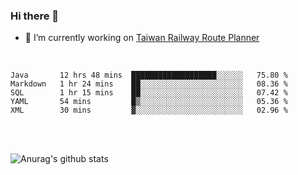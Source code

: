 ### Hi there 👋

- 🔭 I’m currently working on [Taiwan Railway Route Planner](https://github.com/Taiwan-Railway-Route-Planner)

<br/>

<!--START_SECTION:waka-->
```text
Java       12 hrs 48 mins  ███████████████████░░░░░░   75.80 % 
Markdown   1 hr 24 mins    ██░░░░░░░░░░░░░░░░░░░░░░░   08.36 % 
SQL        1 hr 15 mins    ██░░░░░░░░░░░░░░░░░░░░░░░   07.42 % 
YAML       54 mins         █▒░░░░░░░░░░░░░░░░░░░░░░░   05.36 % 
XML        30 mins         ▓░░░░░░░░░░░░░░░░░░░░░░░░   02.96 % 
```
<!--END_SECTION:waka-->

<br/>
<br/>

![Anurag's github stats](https://github-readme-stats.vercel.app/api?username=DepickereSven&show_icons=true&theme=tokyonight)



<!--
**DepickereSven/DepickereSven** is a ✨ _special_ ✨ repository because its `README.md` (this file) appears on your GitHub profile.

Here are some ideas to get you started:

- 🔭 I’m currently working on ...
- 🌱 I’m currently learning ...
- 👯 I’m looking to collaborate on ...
- 🤔 I’m looking for help with ...
- 💬 Ask me about ...
- 📫 How to reach me: ...
- 😄 Pronouns: ...
- ⚡ Fun fact: ...
-->
